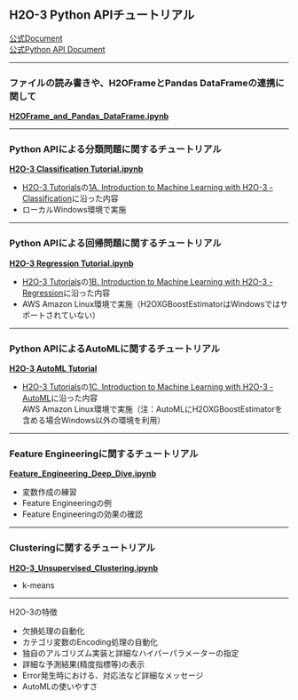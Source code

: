 ## H2O-3 Python APIチュートリアル  
  
[公式Document](https://docs.h2o.ai/h2o/latest-stable/h2o-docs/index.html)  
[公式Python API Document](https://docs.h2o.ai/h2o/latest-stable/h2o-py/docs/index.html)
  
***
### ファイルの読み書きや、H2OFrameとPandas DataFrameの連携に関して
[**H2OFrame_and_Pandas_DataFrame.ipynb**](./H2OFrame_and_Pandas_DataFrame.ipynb)
  
***
### Python APIによる分類問題に関するチュートリアル  
[**H2O-3 Classification Tutorial.ipynb**](./H2O-3%20Classification%20Tutorial.ipynb)
- [H2O-3 Tutorials](https://training.h2o.ai/h2o3-tutorials)の[1A. Introduction to Machine Learning with H2O-3 - Classification](https://training.h2o.ai/products/1a-introduction-to-machine-learning-with-h2o-3-classification)に沿った内容  
- ローカルWindows環境で実施
  
***
### Python APIによる回帰問題に関するチュートリアル
[**H2O-3 Regression Tutorial.ipynb**](./H2O-3%20Regression%20Tutorial.ipynb)
- [H2O-3 Tutorials](https://training.h2o.ai/h2o3-tutorials)の[1B. Introduction to Machine Learning with H2O-3 - Regression](https://training.h2o.ai/products/1b-introduction-to-machine-learning-with-h2o-3-regression)に沿った内容  
- AWS Amazon Linux環境で実施（H2OXGBoostEstimatorはWindowsではサポートされていない）
  
***
### Python APIによるAutoMLに関するチュートリアル
[**H2O-3 AutoML Tutorial**](./H2O-3%20AutoML%20Tutorial.ipynb)
- [H2O-3 Tutorials](https://training.h2o.ai/h2o3-tutorials)の[1C. Introduction to Machine Learning with H2O-3 - AutoML](https://training.h2o.ai/products/1c-introduction-to-machine-learning-with-h2o-3-automl)に沿った内容  
AWS Amazon Linux環境で実施（注：AutoMLにH2OXGBoostEstimatorを含める場合Windows以外の環境を利用）
  
***
### Feature Engineeringに関するチュートリアル
[**Feature_Engineering_Deep_Dive.ipynb**](./Feature_Engineering_Deep_Dive.ipynb)
- 変数作成の練習
- Feature Engineeringの例
- Feature Engineeringの効果の確認

***
### Clusteringに関するチュートリアル
[**H2O-3_Unsupervised_Clustering.ipynb**](./H2O-3_Unsupervised_Clustering.ipynb)
- k-means

***
H2O-3の特徴
- 欠損処理の自動化
- カテゴリ変数のEncoding処理の自動化
- 独自のアルゴリズム実装と詳細なハイパーパラメーターの指定
- 詳細な予測結果(精度指標等)の表示
- Error発生時における、対応法など詳細なメッセージ
- AutoMLの使いやすさ
